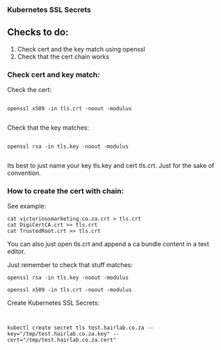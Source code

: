 ### Kubernetes SSL Secrets


## Checks to do:

1. Check cert and the key match using openssl
2. Check that the cert chain works


### Check cert and key match:

Check the cert:

```

openssl x509 -in tls.crt -noout -modulus


```


Check that the key matches:

```

openssl rsa -in tls.key -noout -modulus


```

Its best to just name your key tls.key and cert tls.crt.
Just for the sake of convention.

### How to create the cert with chain:



See example:

```
cat victoriousmarketing.co.za.crt > tls.crt
cat DigiCertCA.crt >> tls.crt
cat TrustedRoot.crt >> tls.crt

```

You can also just open tls.crt and append a ca bundle content in a text editor.

Just remember to check that stuff matches:

```
openssl rsa -in tls.key -noout -modulus

openssl x509 -in tls.crt -noout -modulus

```









Create Kubernetes SSL Secrets:


```

	
kubectl create secret tls test.hairlab.co.za --key="/tmp/test.hairlab.co.za.key" --cert="/tmp/test.hairlab.co.za.cert"


```
